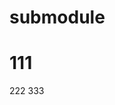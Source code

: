 <!--
 * @Author: 徐生延
 * @Date: 2020-06-04 14:35:16
 * @LastEditors: 徐生延
 * @LastEditTime: 2020-06-04 16:35:56
 * @Description: file content
--> 
# submodule
# 111
222
333